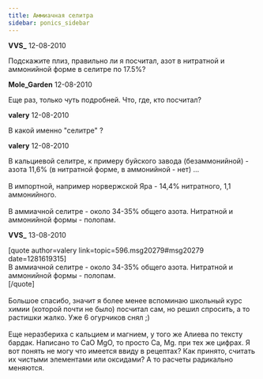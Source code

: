 ```yaml
---
title: Аммиачная селитра
sidebar: ponics_sidebar
---
```


**VVS_** 12-08-2010

Подскажите плиз, правильно ли я посчитал, азот в нитратной и аммонийной форме в селитре по 17.5%?

**Mole_Garden** 12-08-2010

Еще раз, только чуть подробней. Что, где, кто посчитал?

**valery** 12-08-2010

В какой именно &quot;селитре&quot; ?

**valery** 12-08-2010

В кальциевой селитре, к примеру буйского завода (безаммонийной) - азота 11,6% (в нитратной форме, в аммонийной - нет) ...<br /><br />В импортной, например норвержской Яра - 14,4% нитратного, 1,1 аммонийного.<br /><br />В аммиачной селитре - около 34-35% общего азота. Нитратной и аммонийной формы - полопам.

**VVS_** 13-08-2010

[quote author=valery link=topic=596.msg20279#msg20279 date=1281619315]<br />В аммиачной селитре - около 34-35% общего азота. Нитратной и аммонийной формы - полопам.<br />[/quote]<br /><br />Большое спасибо, значит я более менее вспоминаю школьный курс химии (которой почти не было) посчитал сам, но решил спросить, а то растишки жалко. Уже 6 огурчиков снял ;)<br /><br />Еще неразбериха с кальцием и магнием, у того же Алиева по тексту бардак. Написано то CaO MgO, то просто Ca, Mg. при тех же цифрах. Я вот понять не могу что имеется ввиду в рецептах? Как принято, считать их чистыми элементами или оксидами? А то расчеты радикально меняются.

